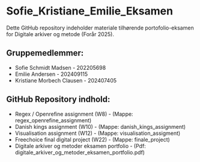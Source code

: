 # Sofie_Kristiane_Emilie_Eksamen

Dette GitHub repository indeholder materiale tilhørende portofolio-eksamen for Digitale arkiver og metode (Forår 2025).

## Gruppemedlemmer:
- Sofie Schmidt Madsen - 202205698 
- Emilie Andersen - 202409115 
- Kristiane Morbech Clausen - 202407405
 
## GitHub Repository indhold:
- Regex / Openrefine assignment (W8) - (Mappe: regex_openrefine_assignment)
- Danish kings assignment (W10) - (Mappe: danish_kings_assignment)
- Visualisation assignment (W12) - (Mappe: visualisation_assigment)  
- Freechoice final digital project (W22) - (Mappe: finale_project)
- Digitale arkiver og metoder eksamen portfolio - (Pdf: digitale_arkiver_og_metoder_eksamen_portfolio.pdf)
